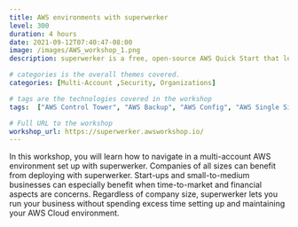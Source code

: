 ```yaml
---
title: AWS environments with superwerker
level: 300
duration: 4 hours
date: 2021-09-12T07:40:47-08:00
image: /images/AWS_workshop_1.png
description: superwerker is a free, open-source AWS Quick Start that lets you quickly set up an AWS Cloud environment following best practices for security and efficiency so you can focus on your core business.

# categories is the overall themes covered. 
categories: [Multi-Account ,Security, Organizations] 

# tags are the technologies covered in the workshop
tags:  ["AWS Control Tower", "AWS Backup", "AWS Config", "AWS Single Sign-On", "AWS Security Hub", "AWS Organizations"] 

# Full URL to the workshop
workshop_url: https://superwerker.awsworkshop.io/
---
```


In this workshop, you will learn how to navigate in a multi-account AWS environment set up with superwerker. Companies of all sizes can benefit from deploying with superwerker. Start-ups and small-to-medium businesses can especially benefit when time-to-market and financial aspects are concerns. Regardless of company size, superwerker lets you run your business without spending excess time setting up and maintaining your AWS Cloud environment.